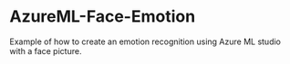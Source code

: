 # AzureML-Face-Emotion
Example of how to create an emotion recognition using Azure ML studio with a face picture.
